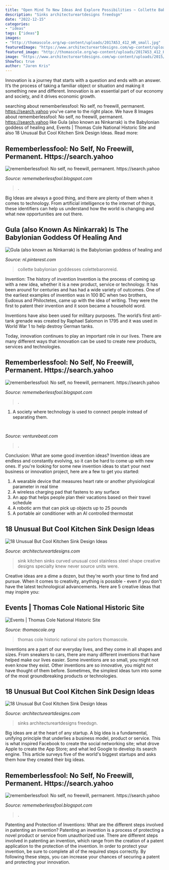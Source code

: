 ```yaml
---
title: "Open Mind To New Ideas And Explore Possibilities ~ Collette Babylonian Goddesses Colettebaronreid"
description: "Sinks architectureartdesigns freedsgn"
date: "2022-12-15"
categories:
- "ideas"
tags: ["ideas"]
images:
- "http://thomascole.org/wp-content/uploads/2017A53_412_HR_small.jpg"
featuredImage: "https://www.architectureartdesigns.com/wp-content/uploads/2015/05/636.jpg"
featured_image: "http://thomascole.org/wp-content/uploads/2017A53_412_HR_small.jpg"
image: "https://www.architectureartdesigns.com/wp-content/uploads/2015/05/636.jpg"
ShowToc: true
author: "Jaren Kris"
---
```



Innovation is a journey that starts with a question and ends with an answer. It’s the process of taking a familiar object or situation and making it something new and different. Innovation is an essential part of our economy and society, and it drives economic growth.

	

		
searching about rememberlessfool: No self, no freewill, permanent. https://search.yahoo you've came to the right place. We have 8 Images about rememberlessfool: No self, no freewill, permanent. https://search.yahoo like Gula (also known as Ninkarrak) is the Babylonian goddess of healing and, Events | Thomas Cole National Historic Site and also 18 Unusual But Cool Kitchen Sink Design Ideas. Read more:
		
    
## Rememberlessfool: No Self, No Freewill, Permanent. Https://search.yahoo

<img loading=lazy src="https://1.bp.blogspot.com/-0gX9IUaxeQQ/Xd8Z5HLfjNI/AAAAAAAAbjw/N2v4cfHu4vYe64CQ6CjFnfp32k3KrEdcwCLcBGAsYHQ/s1600/Untitled29.png" onerror="this.onerror=null;this.src='https://tse3.mm.bing.net/th?id=OIP.3UPfBeRKplD8gitwODuSBgHaEK&amp;pid=15.1';" alt="rememberlessfool: No self, no freewill, permanent. https://search.yahoo">

_Source: rememeberlessfool.blogspot.com_

>. 

	

Big Ideas are always a good thing, and there are plenty of them when it comes to technology. From artificial intelligence to the internet of things, these identifiers can help us understand how the world is changing and what new opportunities are out there.

    
## Gula (also Known As Ninkarrak) Is The Babylonian Goddess Of Healing And

<img loading=lazy src="https://i.pinimg.com/736x/a6/47/78/a6477873dc64d9d66b559c1c440bb8b5.jpg" onerror="this.onerror=null;this.src='https://tse4.mm.bing.net/th?id=OIP.yiyi5CtgERo8dj6MXKwOvwHaKl&amp;pid=15.1';" alt="Gula (also known as Ninkarrak) is the Babylonian goddess of healing and">

_Source: nl.pinterest.com_

>collette babylonian goddesses colettebaronreid. 

	

Invention: The history of invention
Invention is the process of coming up with a new idea, whether it is a new product, service or technology. It has been around for centuries and has had a wide variety of outcomes. 
One of the earliest examples of invention was in 100 BC when two brothers, Eudoxus and Philoctetes, came up with the idea of writing. They were the first to patent their invention and it soon became a household word. 

Inventions have also been used for military purposes. The world’s first anti-tank grenade was created by Raphael Salomon in 1795 and it was used in World War 1 to help destroy German tanks. 

Today, innovation continues to play an important role in our lives. There are many different ways that innovation can be used to create new products, services and technologies.

    
## Rememberlessfool: No Self, No Freewill, Permanent. Https://search.yahoo

<img loading=lazy src="https://1.bp.blogspot.com/-PFsnpVk_dL4/XkHvB3dar8I/AAAAAAAAclA/aPQLMYwuSbw5uON040Q9_DEqwhYK1e8CACLcBGAsYHQ/s1600/Untitled430.png" onerror="this.onerror=null;this.src='https://tse1.mm.bing.net/th?id=OIP.O7__VeO_Iysmd6yZRBpOqgHaEK&amp;pid=15.1';" alt="rememberlessfool: No self, no freewill, permanent. https://search.yahoo">

_Source: rememeberlessfool.blogspot.com_

>. 

	

1. A society where technology is used to connect people instead of separating them.

    
## 

<img loading=lazy src="https://venturebeat.com/wp-content/uploads/2019/10/image-e1572293614959.png" onerror="this.onerror=null;this.src='https://tse3.mm.bing.net/th?id=OIP.iPt953tqzs0RBzbh_rceXwHaDs&amp;pid=15.1';" alt="">

_Source: venturebeat.com_

>. 

	

Conclusion: What are some good invention ideas?
Invention ideas are endless and constantly evolving, so it can be hard to come up with new ones. If you're looking for some new invention ideas to start your next business or innovation project, here are a few to get you started: 
1. A wearable device that measures heart rate or another physiological parameter in real time 
2. A wireless charging pad that fastens to any surface 
3. An app that helps people plan their vacations based on their travel schedule 
4. A robotic arm that can pick up objects up to 25 pounds 
5. A portable air conditioner with an AI controlled thermostat 

    
## 18 Unusual But Cool Kitchen Sink Design Ideas

<img loading=lazy src="https://www.architectureartdesigns.com/wp-content/uploads/2015/05/835.jpg" onerror="this.onerror=null;this.src='https://tse2.mm.bing.net/th?id=OIP.SlgRG_oO_4GOMQNcFjI7pwHaE3&amp;pid=15.1';" alt="18 Unusual But Cool Kitchen Sink Design Ideas">

_Source: architectureartdesigns.com_

>sink kitchen sinks curved unusual cool stainless steel shape creative designs specialty knew never source units were. 

	

Creative ideas are a dime a dozen, but they're worth your time to find and pursue. When it comes to creativity, anything is possible - even if you don't have the latest technological advancements. Here are 5 creative ideas that may inspire you: 

    
## Events | Thomas Cole National Historic Site

<img loading=lazy src="http://thomascole.org/wp-content/uploads/2017A53_412_HR_small.jpg" onerror="this.onerror=null;this.src='https://tse2.mm.bing.net/th?id=OIP.1zqr6GLymBIb1W9TU9ATogHaDz&amp;pid=15.1';" alt="Events | Thomas Cole National Historic Site">

_Source: thomascole.org_

>thomas cole historic national site parlors thomascole. 

	

Inventions are a part of our everyday lives, and they come in all shapes and sizes. From sneakers to cars, there are many different inventions that have helped make our lives easier. Some inventions are so small, you might not even know they exist. Other inventions are so innovative, you might not have thought of them before. Sometimes, the simplest ideas turn into some of the most groundbreaking products or technologies.

    
## 18 Unusual But Cool Kitchen Sink Design Ideas

<img loading=lazy src="https://www.architectureartdesigns.com/wp-content/uploads/2015/05/636.jpg" onerror="this.onerror=null;this.src='https://tse4.mm.bing.net/th?id=OIP.ORcFhDDX1Jti4HczuTWsYAHaEK&amp;pid=15.1';" alt="18 Unusual But Cool Kitchen Sink Design Ideas">

_Source: architectureartdesigns.com_

>sinks architectureartdesigns freedsgn. 

	

Big ideas are at the heart of any startup. A big idea is a fundamental, unifying principle that underlies a business model, product or service. This is what inspired Facebook to create the social networking site; what drove Apple to create the App Store; and what led Google to develop its search engine. This article surveys five of the world's biggest startups and asks them how they created their big ideas.

    
## Rememberlessfool: No Self, No Freewill, Permanent. Https://search.yahoo

<img loading=lazy src="https://1.bp.blogspot.com/-JvtaBxSLIT0/Xjn73DhVlNI/AAAAAAAAcUc/ykkszxDnPfkpivTi3mP889wZC2ln2ydpQCLcBGAsYHQ/s1600/Untitled286.png" onerror="this.onerror=null;this.src='https://tse4.mm.bing.net/th?id=OIP.miIFJEOyuYrc6qduljiAgQHaEK&amp;pid=15.1';" alt="rememberlessfool: No self, no freewill, permanent. https://search.yahoo">

_Source: rememeberlessfool.blogspot.com_

>. 

	

Patenting and Protection of Inventions: What are the different steps involved in patenting an invention?
Patenting an invention is a process of protecting a novel product or service from unauthorized use. There are different steps involved in patenting an invention, which range from the creation of a patent application to the protection of the invention. In order to protect your invention, be sure to complete all of the required steps correctly. By following these steps, you can increase your chances of securing a patent and protecting your innovation.


